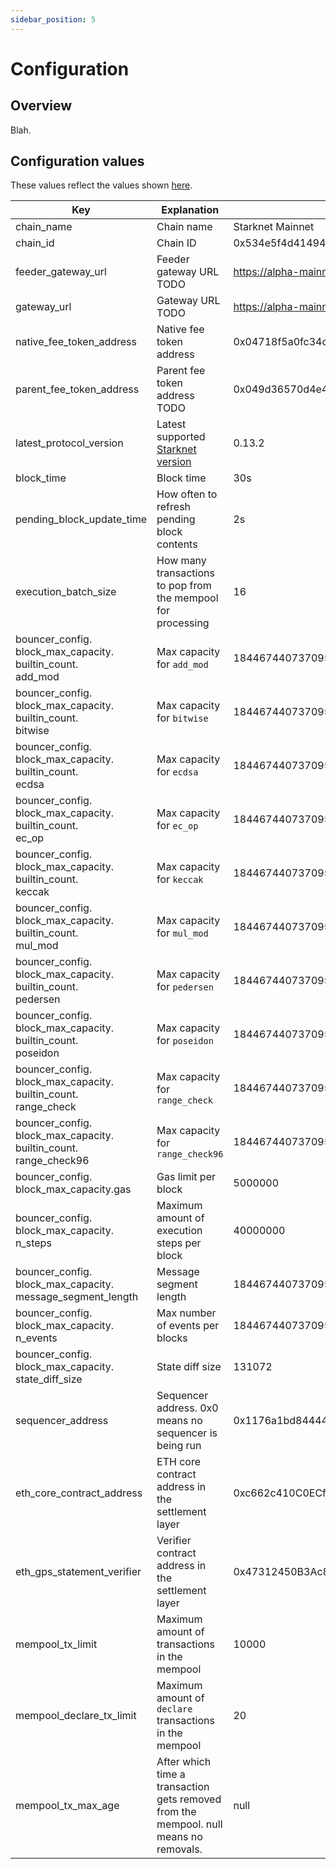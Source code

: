```yaml
---
sidebar_position: 5
---
```


# Configuration

## Overview

Blah.

## Configuration values

These values reflect the values shown [here](https://github.com/madara-alliance/madara/blob/main/configs/presets/mainnet.yaml).

| **Key** | **Explanation** | **Default Value** |
|---------|-----------------|-------------------|
| chain_name | Chain name | Starknet Mainnet |
| chain_id | Chain ID | 0x534e5f4d41494e |
| feeder_gateway_url | Feeder gateway URL TODO | https://alpha-mainnet.starknet.io/feeder_gateway/ |
| gateway_url | Gateway URL TODO | https://alpha-mainnet.starknet.io/gateway/ |
| native_fee_token_address | Native fee token address | 0x04718f5a0fc34cc1af16a1cdee98ffb20c31f5cd61d6ab07201858f4287c938d |
| parent_fee_token_address | Parent fee token address TODO | 0x049d36570d4e46f48e99674bd3fcc84644ddd6b96f7c741b1562b82f9e004dc7 |
| latest_protocol_version | Latest supported [Starknet version](https://www.starknet.io/developers/roadmap/) | 0.13.2 |
| block_time | Block time | 30s |
| pending_block_update_time | How often to refresh pending block contents | 2s |
| execution_batch_size | How many transactions to pop from the mempool for processing | 16 |
| bouncer_config.<br/>block_max_capacity.<br/>builtin_count.<br/>add_mod | Max capacity for `add_mod` | 18446744073709551615 |
| bouncer_config.<br/>block_max_capacity.<br/>builtin_count.<br/>bitwise | Max capacity for `bitwise` | 18446744073709551615 |
| bouncer_config.<br/>block_max_capacity.<br/>builtin_count.<br/>ecdsa | Max capacity for `ecdsa` | 18446744073709551615 |
| bouncer_config.<br/>block_max_capacity.<br/>builtin_count.<br/>ec_op | Max capacity for `ec_op` | 18446744073709551615 |
| bouncer_config.<br/>block_max_capacity.<br/>builtin_count.<br/>keccak | Max capacity for `keccak` | 18446744073709551615 |
| bouncer_config.<br/>block_max_capacity.<br/>builtin_count.<br/>mul_mod | Max capacity for `mul_mod` | 18446744073709551615 |
| bouncer_config.<br/>block_max_capacity.<br/>builtin_count.<br/>pedersen | Max capacity for `pedersen` | 18446744073709551615 |
| bouncer_config.<br/>block_max_capacity.<br/>builtin_count.<br/>poseidon | Max capacity for `poseidon` | 18446744073709551615 |
| bouncer_config.<br/>block_max_capacity.<br/>builtin_count.<br/>range_check | Max capacity for `range_check` | 18446744073709551615 |
| bouncer_config.<br/>block_max_capacity.<br/>builtin_count.<br/>range_check96 | Max capacity for `range_check96` | 18446744073709551615 |
| bouncer_config.<br/>block_max_capacity.gas | Gas limit per block | 5000000 |
| bouncer_config.<br/>block_max_capacity.<br/>n_steps | Maximum amount of execution steps per block | 40000000 |
| bouncer_config.<br/>block_max_capacity.<br/>message_segment_length | Message segment length | 18446744073709551615 |
| bouncer_config.<br/>block_max_capacity.<br/>n_events | Max number of events per blocks | 18446744073709551615 |
| bouncer_config.<br/>block_max_capacity.<br/>state_diff_size | State diff size | 131072 |
| sequencer_address | Sequencer address. 0x0 means no sequencer is being run | 0x1176a1bd84444c89232ec27754698e5d2e7e1a7f1539f12027f28b23ec9f3d8 |
| eth_core_contract_address | ETH core contract address in the settlement layer | 0xc662c410C0ECf747543f5bA90660f6ABeBD9C8c4 |
| eth_gps_statement_verifier | Verifier contract address in the settlement layer | 0x47312450B3Ac8b5b8e247a6bB6d523e7605bDb60 |
| mempool_tx_limit | Maximum amount of transactions in the mempool | 10000 |
| mempool_declare_tx_limit | Maximum amount of `declare` transactions in the mempool | 20 |
| mempool_tx_max_age | After which time a transaction gets removed from the mempool. null means no removals. | null |





